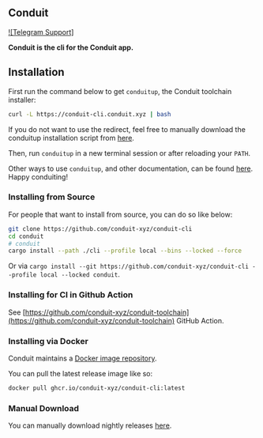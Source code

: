 ## Conduit

[![Telegram Support]][tg-support-url]

[tg-support-url]: https://t.me/conduitsupport

**Conduit is the cli for the Conduit app.**

## Installation

First run the command below to get `conduitup`, the Conduit toolchain installer:

```sh
curl -L https://conduit-cli.conduit.xyz | bash
```

If you do not want to use the redirect, feel free to manually download the conduitup installation script from [here](https://raw.githubusercontent.com/conduit-xyz/conduit-cli/master/conduitup/install).

Then, run `conduitup` in a new terminal session or after reloading your `PATH`.

Other ways to use `conduitup`, and other documentation, can be found [here](./conduitup). Happy conduiting!

### Installing from Source

For people that want to install from source, you can do so like below:

```sh
git clone https://github.com/conduit-xyz/conduit-cli
cd conduit
# conduit
cargo install --path ./cli --profile local --bins --locked --force
```

Or via `cargo install --git https://github.com/conduit-xyz/conduit-cli --profile local --locked conduit`.

### Installing for CI in Github Action

See [https://github.com/conduit-xyz/conduit-toolchain](https://github.com/conduit-xyz/conduit-toolchain) GitHub Action.

### Installing via Docker

Conduit maintains a [Docker image repository](https://github.com/conduit-xyz/conduit/pkgs/container/conduit).

You can pull the latest release image like so:

```sh
docker pull ghcr.io/conduit-xyz/conduit-cli:latest
```

### Manual Download

You can manually download nightly releases [here](https://github.com/conduit-xyz/conduit-cli/releases).